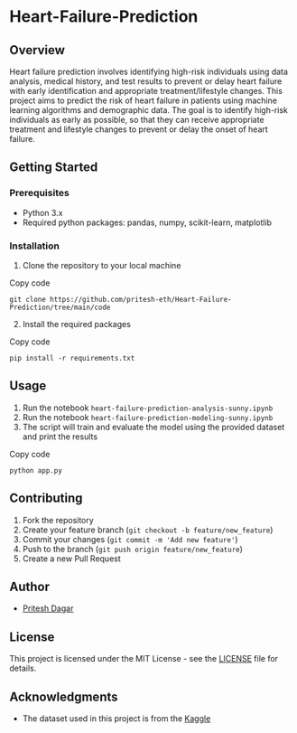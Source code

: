 # Heart-Failure-Prediction

## Overview
Heart failure prediction involves identifying high-risk individuals using data analysis, medical history, and test results to prevent or delay heart failure with early identification and appropriate treatment/lifestyle changes.
This project aims to predict the risk of heart failure in patients using machine learning algorithms and demographic data. The goal is to identify high-risk individuals as early as possible, so that they can receive appropriate treatment and lifestyle changes to prevent or delay the onset of heart failure.

## Getting Started

### Prerequisites

-   Python 3.x
-   Required python packages: pandas, numpy, scikit-learn, matplotlib

### Installation

1.  Clone the repository to your local machine

Copy code

`git clone https://github.com/pritesh-eth/Heart-Failure-Prediction/tree/main/code` 

2.  Install the required packages

Copy code

`pip install -r requirements.txt` 

## Usage

1.  Run the notebook `heart-failure-prediction-analysis-sunny.ipynb`
2. Run the notebook `heart-failure-prediction-modeling-sunny.ipynb`
3. The script will train and evaluate the model using the provided dataset and print the results

Copy code

`python app.py` 

## Contributing

1.  Fork the repository
2.  Create your feature branch (`git checkout -b feature/new_feature`)
3.  Commit your changes (`git commit -m 'Add new feature'`)
4.  Push to the branch (`git push origin feature/new_feature`)
5.  Create a new Pull Request

## Author

-   [Pritesh Dagar](https://github.com/pritesh-eth)

## License

This project is licensed under the MIT License - see the [LICENSE](https://github.com/git/git-scm.com/blob/main/MIT-LICENSE.txt) file for details.

## Acknowledgments

-   The dataset used in this project is from the [Kaggle](https://www.kaggle.com/datasets/fedesoriano/heart-failure-prediction)


